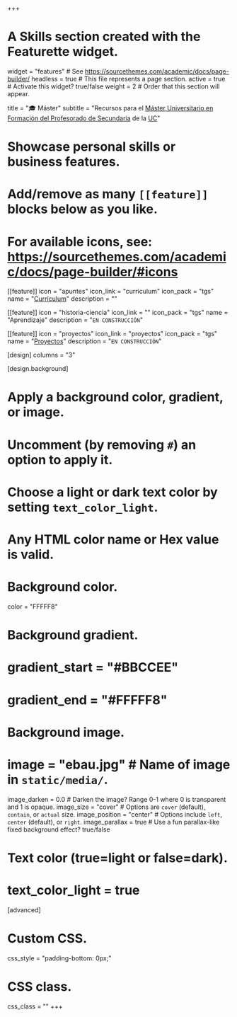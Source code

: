 +++
# A Skills section created with the Featurette widget.
widget = "features"  # See https://sourcethemes.com/academic/docs/page-builder/
headless = true  # This file represents a page section.
active = true  # Activate this widget? true/false
weight = 2  # Order that this section will appear.

title = "🎓 Máster"
subtitle = "Recursos para el [Máster Universitario en Formación del Profesorado de Secundaria](https://web.unican.es/centros/educacion/másteres/master-en-formacion-del-profesorado-de-secundaria) de la [UC](https://web.unican.es)"

# Showcase personal skills or business features.
# 
# Add/remove as many `[[feature]]` blocks below as you like.
# 
# For available icons, see: https://sourcethemes.com/academic/docs/page-builder/#icons

[[feature]]
  icon = "apuntes"
  icon_link = "curriculum"
  icon_pack = "tgs"
  name = "[Currículum](curriculum)"
  description = ""
  
[[feature]]
  icon = "historia-ciencia"
  icon_link = ""
  icon_pack = "tgs"
  name = "Aprendizaje"
  description = "`EN CONSTRUCCIÓN`"
  
[[feature]]
  icon = "proyectos"
  icon_link = "proyectos"
  icon_pack = "tgs"
  name = "[Proyectos](proyectos)"
  description = "`EN CONSTRUCCIÓN`"
  
[design]
  columns = "3"

[design.background]
  # Apply a background color, gradient, or image.
  #   Uncomment (by removing `#`) an option to apply it.
  #   Choose a light or dark text color by setting `text_color_light`.
  #   Any HTML color name or Hex value is valid.
  
  # Background color.
  color = "FFFFF8"
  
  # Background gradient.
  # gradient_start = "#BBCCEE"
  # gradient_end = "#FFFFF8"
  
  # Background image.
  # image = "ebau.jpg"  # Name of image in `static/media/`.
  image_darken = 0.0  # Darken the image? Range 0-1 where 0 is transparent and 1 is opaque.
  image_size = "cover"  #  Options are `cover` (default), `contain`, or `actual` size.
  image_position = "center"  # Options include `left`, `center` (default), or `right`.
  image_parallax = true  # Use a fun parallax-like fixed background effect? true/false

  # Text color (true=light or false=dark).
  # text_color_light = true    

[advanced]
 # Custom CSS. 
 css_style = "padding-bottom: 0px;"
 
 # CSS class.
 css_class = ""
+++